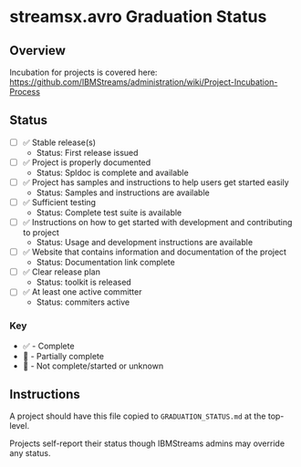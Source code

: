 # streamsx.avro Graduation Status


## Overview
Incubation for projects is covered here: https://github.com/IBMStreams/administration/wiki/Project-Incubation-Process

## Status

- [ ] :white_check_mark: Stable release(s)
  * Status: First release issued
- [ ] :white_check_mark: Project is properly documented
  * Status: Spldoc is complete and available
- [ ] :white_check_mark: Project has samples and instructions to help users get started easily
  * Status: Samples and instructions are available
- [ ] :white_check_mark: Sufficient testing
  * Status: Complete test suite is available
- [ ] :white_check_mark: Instructions on how to get started with development and contributing to project
  * Status: Usage and development instructions are available
- [ ] :white_check_mark: Website that contains information and documentation of the project
  * Status: Documentation link complete 
- [ ] :white_check_mark: Clear release plan
  * Status: toolkit is released
- [ ] :white_check_mark: At least one active committer
  * Status: commiters active

### Key
* :white_check_mark: - Complete
* :large_orange_diamond: - Partially complete
* :red_circle: - Not complete/started or unknown

## Instructions
A project should have this file copied to `GRADUATION_STATUS.md` at the top-level.

Projects self-report their status though IBMStreams admins may override any status.

